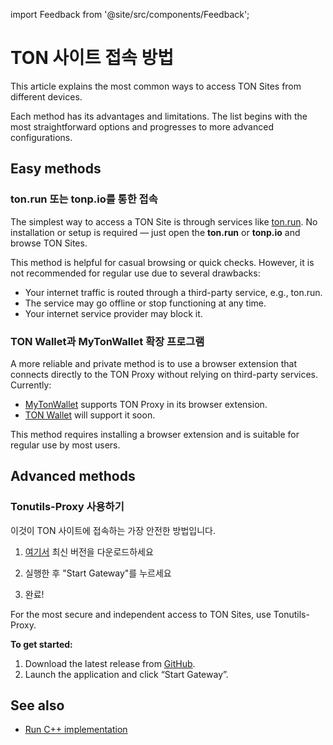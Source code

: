 import Feedback from '@site/src/components/Feedback';

# TON 사이트 접속 방법

This article explains the most common ways to access TON Sites from different devices.

Each method has its advantages and limitations. The list begins with the most straightforward options and progresses to more advanced configurations.

## Easy methods

### ton.run 또는 tonp.io를 통한 접속

The simplest way to access a TON Site is through services like [ton.run](https://ton.run). No installation or setup is required — just open the **ton.run** or **tonp.io** and browse TON Sites.

This method is helpful for casual browsing or quick checks. However, it is not recommended for regular use due to several drawbacks:

- Your internet traffic is routed through a third-party service, e.g., ton.run.
- The service may go offline or stop functioning at any time.
- Your internet service provider may block it.

### TON Wallet과 MyTonWallet 확장 프로그램

A more reliable and private method is to use a browser extension that connects directly to the TON Proxy without relying on third-party services.
Currently:

- [MyTonWallet](https://mytonwallet.io/) supports TON Proxy in its browser extension.
- [TON Wallet](https://chrome.google.com/webstore/detail/ton-wallet/nphplpgoakhhjchkkhmiggakijnkhfnd) will support it soon.

This method requires installing a browser extension and is suitable for regular use by most users.

## Advanced methods

### Tonutils-Proxy 사용하기

이것이 TON 사이트에 접속하는 가장 안전한 방법입니다.

1. [여기서](https://github.com/xssnick/Tonutils-Proxy#download-precompiled-version) 최신 버전을 다운로드하세요

2. 실행한 후 "Start Gateway"를 누르세요

3. 완료!

For the most secure and independent access to TON Sites, use Tonutils-Proxy.

**To get started:**

1. Download the latest release from [GitHub](https://github.com/xssnick/Tonutils-Proxy#download-precompiled-version).
2. Launch the application and click “Start Gateway”.

## See also

- [Run C++ implementation](/v3/guidelines/web3/ton-proxy-sites/running-your-own-ton-proxy)

<Feedback />

